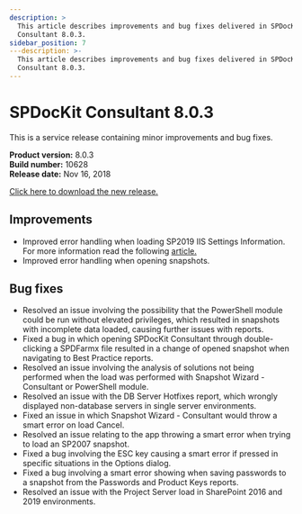 ```yaml
---
description: >
  This article describes improvements and bug fixes delivered in SPDocKit
  Consultant 8.0.3.
sidebar_position: 7
---description: >-
  This article describes improvements and bug fixes delivered in SPDocKit
  Consultant 8.0.3.
---
```


# SPDocKit Consultant 8.0.3

This is a service release containing minor improvements and bug fixes.

**Product version:** 8.0.3\
**Build number:** 10628\
**Release date:** Nov 16, 2018

[Click here to download the new release.](https://www.syskit.com/products/spdockit/download/)

## Improvements

* Improved error handling when loading SP2019 IIS Settings Information. For more information read the following [article.](../faq/troubleshooting/error-while-loading-iis-settings.md)
* Improved error handling when opening snapshots.

## Bug fixes

* Resolved an issue involving the possibility that the PowerShell module could be run without elevated privileges, which resulted in snapshots with incomplete data loaded, causing further issues with reports.
* Fixed a bug in which opening SPDocKit Consultant through double-clicking a SPDFarmx file resulted in a change of opened snapshot when navigating to Best Practice reports.
* Resolved an issue involving the analysis of solutions not being performed when the load was performed with Snapshot Wizard - Consultant or PowerShell module.
* Resolved an issue with the DB Server Hotfixes report, which wrongly displayed non-database servers in single server environments.
* Fixed an issue in which Snapshot Wizard - Consultant would throw a smart error on load Cancel.
* Resolved an issue relating to the app throwing a smart error when trying to load an SP2007 snapshot.
* Fixed a bug involving the ESC key causing a smart error if pressed in specific situations in the Options dialog.
* Fixed a bug involving a smart error showing when saving passwords to a snapshot from the Passwords and Product Keys reports.
* Resolved an issue with the Project Server load in SharePoint 2016 and 2019 environments.

